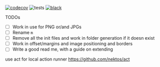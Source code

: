 [![codecov](https://codecov.io/gh/kevinhowbrook/image-gridder/branch/main/graph/badge.svg?token=GRG03P3DSU)](https://codecov.io/gh/kevinhowbrook/image-gridder)
![tests](https://github.com/kevinhowbrook/image-gridder/workflows/Tests/badge.svg)
[![black](https://img.shields.io/badge/code%20style-black-000000.svg)](https://github.com/psf/black)

TODOs

- [ ] Work in use for PNG or/and JPGs
- [ ] Rename `m`
- [ ] Remove all the init files and work in folder generation if it doesn exist
- [ ] Work in offset/margins and image positioning and borders
- [ ] Write a good read me, with a guide on extending

use act for local action runner https://github.com/nektos/act
